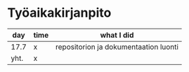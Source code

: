 # Työaikakirjanpito
| **day** | **time** | **what I did** 
| --------- | -------- | ------------- 
| 17.7 | x | repositorion ja dokumentaation luonti
| yht. | x
